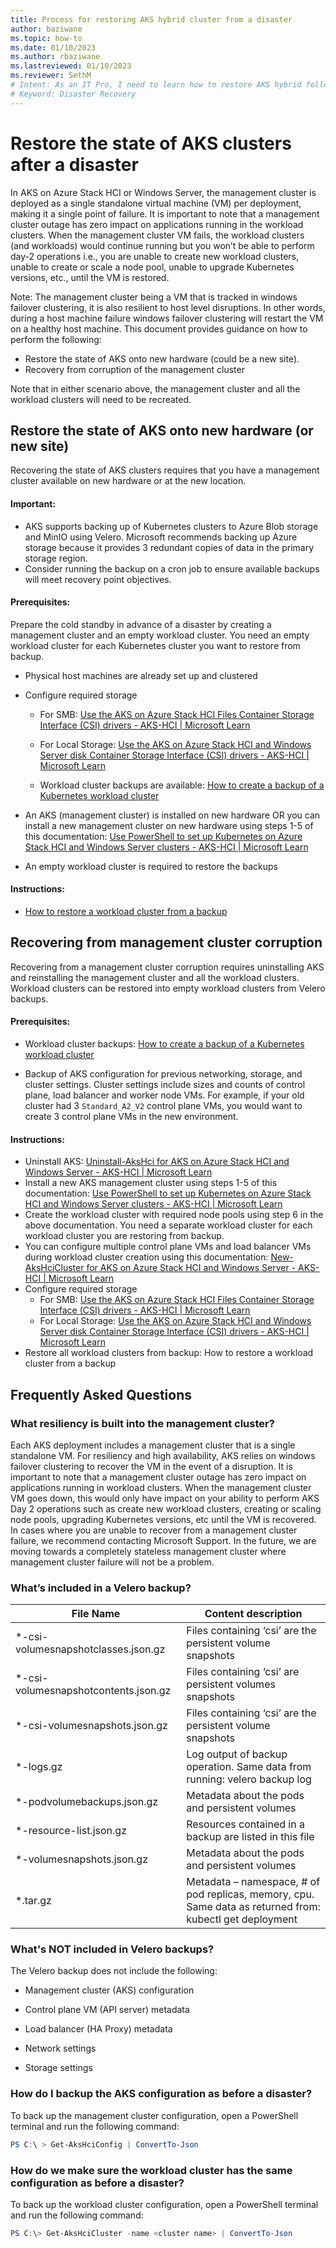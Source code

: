 ```yaml
---
title: Process for restoring AKS hybrid cluster from a disaster
author: baziwane
ms.topic: how-to
ms.date: 01/10/2023
ms.author: rbaziwane 
ms.lastreviewed: 01/10/2023
ms.reviewer: SethM
# Intent: As an IT Pro, I need to learn how to restore AKS hybrid following a disaster.
# Keyword: Disaster Recovery
---
```


# Restore the state of AKS clusters after a disaster

In AKS on Azure Stack HCI or Windows Server, the management cluster is deployed as a single standalone virtual machine (VM) per deployment, making it a single point of failure. It is important to note that a management cluster outage has zero impact on applications running in the workload clusters. When the management cluster VM fails, the workload clusters (and workloads) would continue running but you won’t be able to perform day-2 operations i.e., you are unable to create new workload clusters, unable to create or scale a node pool, unable to upgrade Kubernetes versions, etc., until the VM is restored. 

Note: The management cluster being a VM that is tracked in windows failover clustering, it is also resilient to host level disruptions. In other words, during a host machine failure windows failover clustering will restart the VM on a healthy host machine.  This document provides guidance on how to perform the following:    

- Restore the state of AKS onto new hardware (could be a new site).  
- Recovery from corruption of the management cluster  

Note that in either scenario above, the management cluster and all the workload clusters will need to be recreated.  

## Restore the state of AKS onto new hardware (or new site)  

Recovering the state of AKS clusters requires that you have a management cluster available on new hardware or at the new location. 

#### Important: 

- AKS supports backing up of Kubernetes clusters to Azure Blob storage and MinIO using Velero. Microsoft recommends backing up Azure storage because it provides 3 redundant copies of data in the primary storage region. 
- Consider running the backup on a cron job to ensure available backups will meet recovery point objectives.  

#### Prerequisites: 

Prepare the cold standby in advance of a disaster by creating a management cluster and an empty workload cluster. You need an empty workload cluster for each Kubernetes cluster you want to restore from backup. 

- Physical host machines are already set up and clustered 

- Configure required storage 

  - For SMB: [Use the AKS on Azure Stack HCI Files Container Storage Interface (CSI) drivers - AKS-HCI | Microsoft Learn](/azure/aks/hybrid/container-storage-interface-files) 

  - For Local Storage: [Use the AKS on Azure Stack HCI and Windows Server disk Container Storage Interface (CSI) drivers - AKS-HCI | Microsoft Learn](/azure/aks/hybrid/container-storage-interface-disks#create-a-custom-storage-class-for-an-aks-on-azure-stack-hci-and-windows-server-disk) 

  - Workload cluster backups are available: [How to create a backup of a Kubernetes workload cluster](/azure/aks/hybrid/backup-workload-cluster#use-velero-to-create-a-workload-cluster-backup) 

- An AKS (management cluster) is installed on new hardware OR you can install a new management cluster on new hardware using steps 1-5 of this documentation:  [Use PowerShell to set up Kubernetes on Azure Stack HCI and Windows Server clusters - AKS-HCI | Microsoft Learn](/azure/aks/hybrid/kubernetes-walkthrough-powershell)  
- An empty workload cluster is required to restore the backups 

#### Instructions:  

- [How to restore a workload cluster from a backup](/azure/aks/hybrid/backup-workload-cluster#use-velero-to-restore-a-workload-cluster) 

## Recovering from management cluster corruption

Recovering from a management cluster corruption requires uninstalling AKS and reinstalling the management cluster and all the workload clusters. Workload clusters can be restored into empty workload clusters from Velero backups.  

####  Prerequisites:  

- Workload cluster backups: [How to create a backup of a Kubernetes workload cluster](/azure/aks/hybrid/backup-workload-cluster#use-velero-to-create-a-workload-cluster-backup) 

- Backup of AKS configuration for previous networking, storage, and cluster settings. Cluster settings include sizes and counts of control plane, load balancer and worker node VMs. For example, if your old cluster had 3 `Standard_A2_V2` control plane VMs, you would want to create 3 control plane VMs in the new environment. 

#### Instructions: 

- Uninstall AKS: [Uninstall-AksHci for AKS on Azure Stack HCI and Windows Server - AKS-HCI | Microsoft Learn](/azure/aks/hybrid/reference/ps/uninstall-akshci)  
- Install a new AKS management cluster using steps 1-5 of this documentation:  [Use PowerShell to set up Kubernetes on Azure Stack HCI and Windows Server clusters - AKS-HCI | Microsoft Learn](/azure/aks/hybrid/kubernetes-walkthrough-powershell) 
- Create the workload cluster with required node pools using step 6 in the above documentation. You need a separate workload cluster for each workload cluster you are restoring from backup. 
- You can configure multiple control plane VMs and load balancer VMs during workload cluster creation using this documentation: [New-AksHciCluster for AKS on Azure Stack HCI and Windows Server - AKS-HCI | Microsoft Learn](/azure/aks/hybrid/reference/ps/new-akshcicluster) 
- Configure required storage 
  - For SMB: [Use the AKS on Azure Stack HCI Files Container Storage Interface (CSI) drivers - AKS-HCI | Microsoft Learn](/azure/aks/hybrid/container-storage-interface-files) 
  - For Local Storage: [Use the AKS on Azure Stack HCI and Windows Server disk Container Storage Interface (CSI) drivers - AKS-HCI | Microsoft Learn](/azure/aks/hybrid/container-storage-interface-disks#create-a-custom-storage-class-for-an-aks-on-azure-stack-hci-and-windows-server-disk)
- Restore all workload clusters from backup: How to restore a workload cluster from a backup 

## Frequently Asked Questions

### What resiliency is built into the management cluster?

Each AKS deployment includes a management cluster that is a single standalone VM. For resiliency and high availability, AKS relies on windows failover clustering to recover the VM in the event of a disruption. 
It is important to note that a management cluster outage has zero impact on applications running in workload clusters. When the management cluster VM goes down, this would only have impact on your ability to perform AKS Day 2 operations such as create new workload clusters, creating or scaling node pools, upgrading Kubernetes versions, etc until the VM is recovered. In cases where you are unable to recover from a management cluster failure, we recommend contacting Microsoft Support. In the future, we are moving towards a completely stateless management cluster where management cluster failure will not be a problem.

### What’s included in a Velero backup?  

| **File  Name**                       | **Content  description**                                     |
| ------------------------------------ | ------------------------------------------------------------ |
| *-csi-volumesnapshotclasses.json.gz  | Files containing ‘csi’  are the persistent volume snapshots  |
| *-csi-volumesnapshotcontents.json.gz | Files containing ‘csi’  are persistent volumes snapshots     |
| *-csi-volumesnapshots.json.gz        | Files containing ‘csi’  are the persistent volume snapshots  |
| *-logs.gz                            | Log output of backup operation.  Same data from running: velero backup log <backupname> |
| *-podvolumebackups.json.gz           | Metadata about the  pods and persistent volumes              |
| *-resource-list.json.gz              | Resources contained in  a backup are listed in this file     |
| *-volumesnapshots.json.gz            | Metadata about the  pods and persistent volumes              |
| *.tar.gz                             | Metadata  – namespace, # of pod replicas, memory, cpu. Same    data as returned from: kubectl get deployment |

### What's NOT included in Velero backups? 

The Velero backup does not include the following:

- Management cluster (AKS) configuration

- Control plane VM (API server) metadata  
- Load balancer (HA Proxy) metadata  
- Network settings  
- Storage settings 

### How do I backup the AKS configuration as before a disaster? 

To back up the management cluster configuration, open a PowerShell terminal and run the following command: 

 ``` PowerShell 
 PS C:\ > Get-AksHciConfig | ConvertTo-Json 
 ```

### How do we make sure the workload cluster has the same configuration as before a disaster?   

To back up the workload cluster configuration, open a PowerShell terminal and run the following command: 

``` PowerShell 
PS C:\> Get-AksHciCluster -name <cluster name> | ConvertTo-Json 
```
